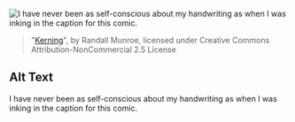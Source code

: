 ![I have never been as self-conscious about my handwriting as when I was inking in the caption for this comic.](https://imgs.xkcd.com/comics/kerning.png)
> "[Kerning](https://xkcd.com/1015/)", by Randall Munroe, licensed under Creative Commons Attribution-NonCommercial 2.5 License

## Alt Text
I have never been as self-conscious about my handwriting as when I was inking in the caption for this comic.
